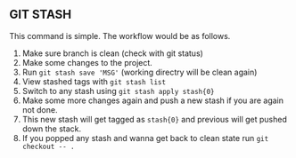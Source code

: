## GIT STASH

This command is simple. The workflow would be as follows.

1. Make sure branch is clean (check with git status)
2. Make some changes to the project.
3. Run `git stash save 'MSG'` (working directry will be clean again)
4. View stashed tags with `git stash list`
5. Switch to any stash using `git stash apply stash{0}` 
6. Make some more changes again and push a new stash if you are again not done.
7. This new stash will get tagged as `stash{0}` and previous will get pushed down the stack.
8. If you popped any stash and wanna get back to clean state run `git checkout -- .`